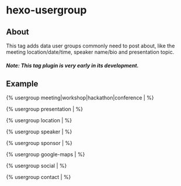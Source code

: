 hexo-usergroup
===

## About ##

This tag adds data user groups commonly need to post about, like the meeting location/date/time, speaker name/bio and presentation topic.

##### Note: This tag plugin is very early in its development. 


## Example

{% usergroup meeting|workshop|hackathon|conference | %}

{% usergroup presentation |  %}

{% usergroup location | %}

<!-- read more -->

{% usergroup speaker | %}

{% usergroup sponsor | %}

{% usergroup google-maps | %} <!-- tag by the-simian --> 

{% usergroup social | %}

{% usergroup contact |  %}

<!-- ![Example image of hexo tag for usergroup data](#) -->


